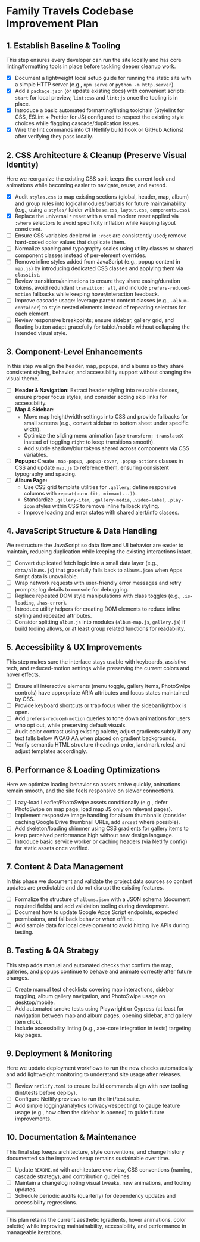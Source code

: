 # Family Travels Codebase Improvement Plan

## 1. Establish Baseline & Tooling

This step ensures every developer can run the site locally and has core linting/formatting tools in place before tackling deeper cleanup work.
- [x] Document a lightweight local setup guide for running the static site with a simple HTTP server (e.g., `npm serve` or `python -m http.server`).
- [x] Add a `package.json` (or update existing docs) with convenient scripts: `start` for local preview, `lint:css` and `lint:js` once the tooling is in place.
- [x] Introduce a basic automated formatting/linting toolchain (Stylelint for CSS, ESLint + Prettier for JS) configured to respect the existing style choices while flagging cascade/duplication issues.
- [x] Wire the lint commands into CI (Netlify build hook or GitHub Actions) after verifying they pass locally.

## 2. CSS Architecture & Cleanup (Preserve Visual Identity)

Here we reorganize the existing CSS so it keeps the current look and animations while becoming easier to navigate, reuse, and extend.
- [x] Audit `styles.css` to map existing sections (global, header, map, album) and group rules into logical modules/partials for future maintainability (e.g., using a `styles/` folder with `base.css`, `layout.css`, `components.css`).
- [x] Replace the universal `*` reset with a small modern reset applied via `:where` selectors to avoid specificity inflation while keeping layout consistent.
- [ ] Ensure CSS variables declared in `:root` are consistently used; remove hard-coded color values that duplicate them.
- [ ] Normalize spacing and typography scales using utility classes or shared component classes instead of per-element overrides.
- [ ] Remove inline styles added from JavaScript (e.g., popup content in `map.js`) by introducing dedicated CSS classes and applying them via `classList`.
- [ ] Review transitions/animations to ensure they share easing/duration tokens, avoid redundant `transition: all`, and include `prefers-reduced-motion` fallbacks while keeping hover/interaction feedback.
- [ ] Improve cascade usage: leverage parent context classes (e.g., `.album-container`) to style nested elements instead of repeating selectors for each element.
- [ ] Review responsive breakpoints; ensure sidebar, gallery grid, and floating button adapt gracefully for tablet/mobile without collapsing the intended visual style.

## 3. Component-Level Enhancements

In this step we align the header, map, popups, and albums so they share consistent styling, behavior, and accessibility support without changing the visual theme.
- [ ] **Header & Navigation:** Extract header styling into reusable classes, ensure proper focus styles, and consider adding skip links for accessibility.
- [ ] **Map & Sidebar:**
  - Move map height/width settings into CSS and provide fallbacks for small screens (e.g., convert sidebar to bottom sheet under specific width).
  - Optimize the sliding menu animation (use `transform: translateX` instead of toggling `right` to keep transitions smooth).
  - Add subtle shadow/blur tokens shared across components via CSS variables.
- [ ] **Popups:** Create `.map-popup`, `.popup-cover`, `.popup-actions` classes in CSS and update `map.js` to reference them, ensuring consistent typography and spacing.
- [ ] **Album Page:**
  - Use CSS grid template utilities for `.gallery`; define responsive columns with `repeat(auto-fit, minmax(...))`.
  - Standardize `.gallery-item`, `.gallery-media`, `.video-label`, `.play-icon` styles within CSS to remove inline fallback styling.
  - Improve loading and error states with shared alert/info classes.

## 4. JavaScript Structure & Data Handling

We restructure the JavaScript so data flow and UI behavior are easier to maintain, reducing duplication while keeping the existing interactions intact.
- [ ] Convert duplicated fetch logic into a small data layer (e.g., `data/albums.js`) that gracefully falls back to `albums.json` when Apps Script data is unavailable.
- [ ] Wrap network requests with user-friendly error messages and retry prompts; log details to console for debugging.
- [ ] Replace repeated DOM style manipulations with class toggles (e.g., `.is-loading`, `.has-error`).
- [ ] Introduce utility helpers for creating DOM elements to reduce inline styling and repeated attributes.
- [ ] Consider splitting `album.js` into modules (`album-map.js`, `gallery.js`) if build tooling allows, or at least group related functions for readability.

## 5. Accessibility & UX Improvements

This step makes sure the interface stays usable with keyboards, assistive tech, and reduced-motion settings while preserving the current colors and hover effects.
- [ ] Ensure all interactive elements (menu toggle, gallery items, PhotoSwipe controls) have appropriate ARIA attributes and focus states maintained by CSS.
- [ ] Provide keyboard shortcuts or trap focus when the sidebar/lightbox is open.
- [ ] Add `prefers-reduced-motion` queries to tone down animations for users who opt out, while preserving default visuals.
- [ ] Audit color contrast using existing palette; adjust gradients subtly if any text falls below WCAG AA when placed on gradient backgrounds.
- [ ] Verify semantic HTML structure (headings order, landmark roles) and adjust templates accordingly.

## 6. Performance & Loading Optimizations

Here we optimize loading behavior so assets arrive quickly, animations remain smooth, and the site feels responsive on slower connections.
- [ ] Lazy-load Leaflet/PhotoSwipe assets conditionally (e.g., defer PhotoSwipe on map page, load map JS only on relevant pages).
- [ ] Implement responsive image handling for album thumbnails (consider caching Google Drive thumbnail URLs, add `srcset` where possible).
- [ ] Add skeleton/loading shimmer using CSS gradients for gallery items to keep perceived performance high without new design language.
- [ ] Introduce basic service worker or caching headers (via Netlify config) for static assets once verified.

## 7. Content & Data Management

In this phase we document and validate the project data sources so content updates are predictable and do not disrupt the existing features.
- [ ] Formalize the structure of `albums.json` with a JSON schema (document required fields) and add validation tooling during development.
- [ ] Document how to update Google Apps Script endpoints, expected permissions, and fallback behavior when offline.
- [ ] Add sample data for local development to avoid hitting live APIs during testing.

## 8. Testing & QA Strategy

This step adds manual and automated checks that confirm the map, galleries, and popups continue to behave and animate correctly after future changes.
- [ ] Create manual test checklists covering map interactions, sidebar toggling, album gallery navigation, and PhotoSwipe usage on desktop/mobile.
- [ ] Add automated smoke tests using Playwright or Cypress (at least for navigation between map and album pages, opening sidebar, and gallery item click).
- [ ] Include accessibility linting (e.g., axe-core integration in tests) targeting key pages.

## 9. Deployment & Monitoring

Here we update deployment workflows to run the new checks automatically and add lightweight monitoring to understand site usage after releases.
- [ ] Review `netlify.toml` to ensure build commands align with new tooling (lint/tests before deploy).
- [ ] Configure Netlify previews to run the lint/test suite.
- [ ] Add simple logging/analytics (privacy-respecting) to gauge feature usage (e.g., how often the sidebar is opened) to guide future improvements.

## 10. Documentation & Maintenance

This final step keeps architecture, style conventions, and change history documented so the improved setup remains sustainable over time.
- [ ] Update `README.md` with architecture overview, CSS conventions (naming, cascade strategy), and contribution guidelines.
- [ ] Maintain a changelog noting visual tweaks, new animations, and tooling updates.
- [ ] Schedule periodic audits (quarterly) for dependency updates and accessibility regressions.

---

This plan retains the current aesthetic (gradients, hover animations, color palette) while improving maintainability, accessibility, and performance in manageable iterations.
